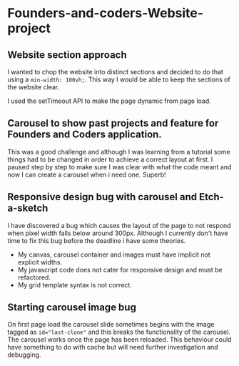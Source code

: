 # Founders-and-coders-Website-project

## Website section approach

I wanted to chop the website into distinct sections and decided to do that using a `min-width: 100vh;`. This way I would be able to keep the sections of the website clear.

I used the setTimeout API to make the page dynamic from page load.

## Carousel to show past projects and feature for Founders and Coders application.

This was a good challenge and although I was learning from a tutorial some things had to be changed in order to achieve a correct layout at first. I paused step by step to make sure I was clear with what the code meant and now I can create a carousel when i need one. Superb!

## Responsive design bug with carousel and Etch-a-sketch

I have discovered a bug which causes the layout of the page to not respond when pixel width falls below around 300px. Although I currently don't have time to fix this bug before the deadline i have some theories.

- My canvas, carousel container and images must have implicit not explicit widths.
- My javascript code does not cater for responsive design and must be refactored.
- My grid template syntax is not correct.

## Starting carousel image bug

On first page load the carousel slide sometimes begins with the image tagged as `id="last-clone"` and this breaks the functionality of the carousel. The carousel works once the page has been reloaded. This behaviour could have something to do with cache but will need further investigation and debugging.
